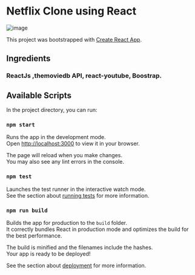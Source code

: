 # Netflix Clone using React

![image](https://user-images.githubusercontent.com/79467397/194300592-b00d2d1d-7b83-4195-b201-76a31fcb0707.png)

This project was bootstrapped with [Create React App](https://github.com/facebook/create-react-app).

## Ingredients

### ReactJs ,themoviedb API, react-youtube, Boostrap. 

## Available Scripts

In the project directory, you can run:

### `npm start`

Runs the app in the development mode.\
Open [http://localhost:3000](http://localhost:3000) to view it in your browser.

The page will reload when you make changes.\
You may also see any lint errors in the console.

### `npm test`

Launches the test runner in the interactive watch mode.\
See the section about [running tests](https://facebook.github.io/create-react-app/docs/running-tests) for more information.

### `npm run build`

Builds the app for production to the `build` folder.\
It correctly bundles React in production mode and optimizes the build for the best performance.

The build is minified and the filenames include the hashes.\
Your app is ready to be deployed!

See the section about [deployment](https://facebook.github.io/create-react-app/docs/deployment) for more information.
